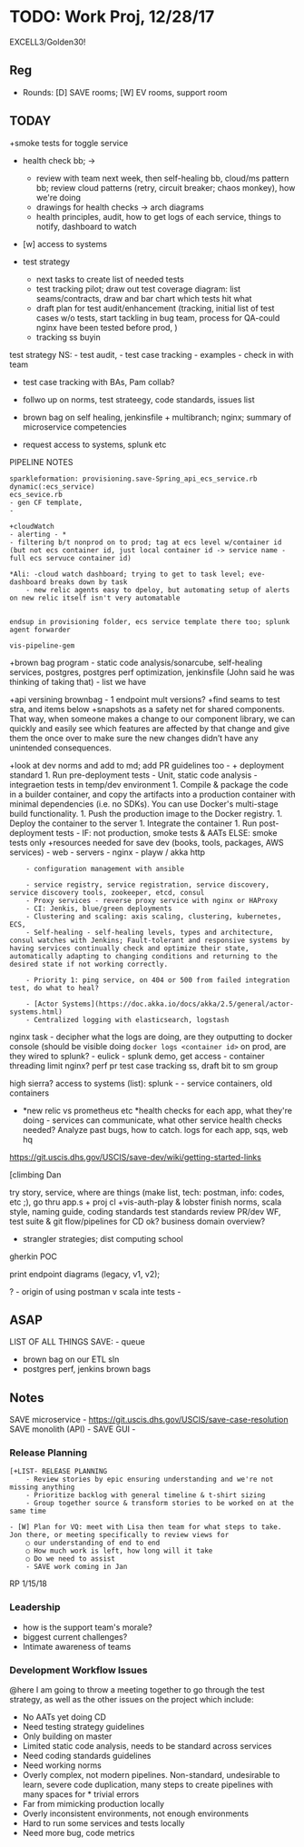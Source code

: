# TODO: Work Proj, 12/28/17

EXCELL3/Golden30!

## Reg

- Rounds: [D] SAVE rooms; [W] EV rooms, support room

## TODAY

+smoke tests for toggle service


- health check bb; -> 
    - review with team next week, then self-healing bb, cloud/ms pattern bb; review cloud patterns (retry, circuit breaker; chaos monkey), how we're doing
    - drawings for health checks -> arch diagrams
    - health principles, audit, how to get logs of each service, things to notify, dashboard to watch

- [w] access to systems 

- test strategy
    - next tasks to create list of needed tests
    - test tracking pilot; draw out test coverage diagram: list seams/contracts, draw and bar chart which tests hit what
    - draft plan for test audit/enhancement (tracking, initial list of test cases w/o tests, start tackling in bug team, process for QA-could nginx have been tested before prod, )
    - tracking ss buyin

test strategy NS: 
    - test audit, 
    - test case tracking
    - examples
    - check in with team

- test case tracking with BAs, Pam collab?
- follwo up on norms, test strateegy, code standards, issues list

- brown bag on self healing, jenkinsfile + multibranch; nginx; summary of microservice competencies
- request access to systems, splunk etc


PIPELINE NOTES

    sparkleformation: provisioning.save-Spring_api_ecs_service.rb
    dynamic(:ecs_service)
    ecs_sevice.rb
    - gen CF template, 
    - 

    +cloudWatch 
    - alerting - *
    - filtering b/t nonprod on to prod; tag at ecs level w/container id (but not ecs container id, just local container id -> service name - full ecs servuce container id)

    *Ali: -cloud watch dashboard; trying to get to task level; eve-dashboard breaks down by task
        - new relic agents easy to dpeloy, but automating setup of alerts on new relic itself isn't very automatable


    endsup in provisioning folder, ecs service template there too; splunk agent forwarder 

    vis-pipeline-gem


+brown bag program
    - static code analysis/sonarcube, self-healing services, postgres, postgres perf optimization, jenkinsfile (John said he was thinking of taking that)
    - list we have

+api versining brownbag - 1 endpoint mult versions?
+find seams to test stra, and items below
     +snapshots as a safety net for shared components.  That way, when someone makes a change to our component library, we can quickly and easily see which features are affected by that change and give them the once over to make sure the new changes didn’t have any unintended consequences.

+look at dev norms and add to md; add PR guidelines too
    - 
    + deployment standard
        1. Run pre-deployment tests
            - Unit, static code analysis
            - integraetion tests in temp/dev environment
        1. Compile & package the code in a builder container, and copy the artifacts into a production container with minimal dependencies (i.e. no SDKs). You can use Docker's multi-stage build functionality.
        1. Push the production image to the Docker registry.
        1. Deploy the container to the server
        1. Integrate the container
        1. Run post-deployment tests
            - IF: not production, smoke tests & AATs ELSE: smoke tests only
    +resources needed for save dev (books, tools, packages, AWS services)
        - web
            - servers
                - nginx
                - playw / akka http
        
        - configuration management with ansible

        - service registry, service registration, service discovery, service discovery tools, zookeeper, etcd, consul
        - Proxy services - reverse proxy service with nginx or HAProxy
        - CI: Jenkis, blue/green deployments
        - Clustering and scaling: axis scaling, clustering, kubernetes, ECS, 
        - Self-healing - self-healing levels, types and architecture, consul watches with Jenkins; Fault-tolerant and responsive systems by having services continually check and optimize their state, automatically adapting to changing conditions and returning to the desired state if not working correctly.

        - Priority 1: ping service, on 404 or 500 from failed integration test, do what to heal?

        - [Actor Systems](https://doc.akka.io/docs/akka/2.5/general/actor-systems.html)
        - Centralized logging with elasticsearch, logstash
nginx task
    - decipher what the logs are doing, are they outputting to docker console (should be visible doing `docker logs <container id>` on prod, are they wired to splunk?
    - eulick - splunk demo, get access
    - container threading limit nginx?
perf pr
test case tracking ss, draft bit to sm group

high sierra?
access to systems (list): 
    splunk - 
        - service containers, old containers
*   *new relic vs prometheus etc
        *health checks for each app, what they're doing - services can communicate, what other service health checks needed? Analyze past bugs, how to catch.
        logs for each app, 
    sqs, 
    web hq


https://git.uscis.dhs.gov/USCIS/save-dev/wiki/getting-started-links

[climbing
Dan

try story, service, where are things (make list, tech: postman, info: codes, etc ;), go thru app.s + proj cl
    +vis-auth-play & lobster
finish norms, 
    scala style, naming guide, coding standards
    test standards
    review PR/dev WF, test suite & git flow/pipelines for CD ok?
business domain overview?
- strangler strategies; dist computing school

gherkin POC 

print endpoint diagrams (legacy, v1, v2); 

?
    - origin of using postman v scala inte tests
    - 

## ASAP

LIST OF ALL THINGS SAVE:
    - queue

- brown bag on our ETL sln
- postgres perf, jenkins brown bags

    

## Notes 

SAVE microservice - https://git.uscis.dhs.gov/USCIS/save-case-resolution
SAVE monolith (API) - 
SAVE GUI - 

### Release Planning

    [+LIST- RELEASE PLANNING
        - Review stories by epic ensuring understanding and we're not missing anything
        - Prioritize backlog with general timeline & t-shirt sizing
        - Group together source & transform stories to be worked on at the same time

    - [W] Plan for VQ: meet with Lisa then team for what steps to take. Jon there, or meeting specifically to review views for 
        ○ our understanding of end to end
        ○ How much work is left, how long will it take
        ○ Do we need to assist
        - SAVE work coming in Jan



RP 1/15/18


### Leadership

- how is the support team's morale?
- biggest current challenges?
- Intimate awareness of teams


### Development Workflow Issues

@here I am going to throw a meeting together to go through the test strategy, as well as the other issues on the project which include:

* No AATs yet doing CD
* Need testing strategy guidelines
* Only building on master
* Limited static code analysis, needs to be standard across services
* Need coding standards guidelines
* Need working norms
* Overly complex, not modern pipelines. Non-standard, undesirable to learn, severe code duplication, many steps to create pipelines with many spaces for * trivial errors
* Far from mimicking production locally
* Overly inconsistent environments, not enough environments
* Hard to run some services and tests locally
* Need more bug, code metrics